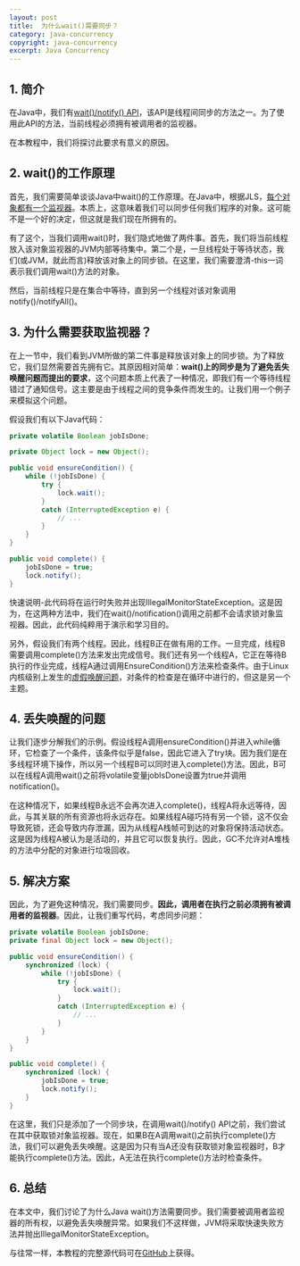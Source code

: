 ```yaml
---
layout: post
title:  为什么wait()需要同步？
category: java-concurrency
copyright: java-concurrency
excerpt: Java Concurrency
---
```


## 1. 简介

在Java中，我们有[wait()/notify() API](https://www.baeldung.com/java-wait-notify)，该API是线程间同步的方法之一。为了使用此API的方法，当前线程必须拥有被调用者的监视器。

在本教程中，我们将探讨此要求有意义的原因。

## 2. wait()的工作原理

首先，我们需要简单谈谈Java中wait()的工作原理。在Java中，根据JLS，[每个对象都有一个监视器](https://docs.oracle.com/javase/specs/jvms/se6/html/Instructions2.doc9.html)。本质上，这意味着我们可以同步任何我们程序的对象。这可能不是一个好的决定，但这就是我们现在所拥有的。

有了这个，当我们调用wait()时，我们隐式地做了两件事。首先，我们将当前线程放入该对象监视器的JVM内部等待集中。第二个是，一旦线程处于等待状态，我们(或JVM，就此而言)释放该对象上的同步锁。在这里，我们需要澄清-this一词表示我们调用wait()方法的对象。

然后，当前线程只是在集合中等待，直到另一个线程对该对象调用notify()/notifyAll()。

## 3. 为什么需要获取监视器？

在上一节中，我们看到JVM所做的第二件事是释放该对象上的同步锁。为了释放它，我们显然需要首先拥有它。其原因相对简单：**wait()上的同步是为了避免丢失唤醒问题而提出的要求**，这个问题本质上代表了一种情况，即我们有一个等待线程错过了通知信号。这主要是由于线程之间的竞争条件而发生的。让我们用一个例子来模拟这个问题。

假设我们有以下Java代码：

```java
private volatile Boolean jobIsDone;

private Object lock = new Object();

public void ensureCondition() {
    while (!jobIsDone) {
        try {
            lock.wait();
        } 
        catch (InterruptedException e) {
            // ...
        }
    }
}

public void complete() {
    jobIsDone = true;
    lock.notify();
}
```

快速说明-此代码将在运行时失败并出现IllegalMonitorStateException。这是因为，在这两种方法中，我们在wait()/notification()调用之前都不会请求锁对象监视器。因此，此代码纯粹用于演示和学习目的。

另外，假设我们有两个线程。因此，线程B正在做有用的工作。一旦完成，线程B需要调用complete()方法来发出完成信号。我们还有另一个线程A，它正在等待B执行的作业完成，线程A通过调用EnsureCondition()方法来检查条件。由于Linux内核级别上发生的[虚假唤醒问题](https://en.wikipedia.org/wiki/Spurious_wakeup#:~:text=A%20spurious%20wakeup%20happens%20when,been%20awakened%20for%20no%20reason.)，对条件的检查是在循环中进行的，但这是另一个主题。

## 4. 丢失唤醒的问题

让我们逐步分解我们的示例。假设线程A调用ensureCondition()并进入while循环，它检查了一个条件，该条件似乎是false，因此它进入了try块。因为我们是在多线程环境下操作，所以另一个线程B可以同时进入complete()方法。因此，B可以在线程A调用wait()之前将volatile变量jobIsDone设置为true并调用notification()。

在这种情况下，如果线程B永远不会再次进入complete()，线程A将永远等待，因此，与其关联的所有资源也将永远存在。如果线程A碰巧持有另一个锁，这不仅会导致死锁，还会导致内存泄漏，因为从线程A栈帧可到达的对象将保持活动状态。这是因为线程A被认为是活动的，并且它可以恢复执行。因此，GC不允许对A堆栈的方法中分配的对象进行垃圾回收。

## 5. 解决方案

因此，为了避免这种情况，我们需要同步。**因此，调用者在执行之前必须拥有被调用者的监视器**。因此，让我们重写代码，考虑同步问题：

```java
private volatile Boolean jobIsDone;
private final Object lock = new Object();

public void ensureCondition() {
    synchronized (lock) {
        while (!jobIsDone) {
            try {
                lock.wait();
            } 
            catch (InterruptedException e) { 
                // ...
            }
        }
    }
}

public void complete() {
    synchronized (lock) {
        jobIsDone = true;
        lock.notify();
    }
}
```

在这里，我们只是添加了一个同步块，在调用wait()/notify() API之前，我们尝试在其中获取锁对象监视器。现在，如果B在A调用wait()之前执行complete()方法，我们可以避免丢失唤醒。这是因为只有当A还没有获取锁对象监视器时，B才能执行complete()方法。因此，A无法在执行complete()方法时检查条件。

## 6. 总结

在本文中，我们讨论了为什么Java wait()方法需要同步。我们需要被调用者监视器的所有权，以避免丢失唤醒异常。如果我们不这样做，JVM将采取快速失败方法并抛出IllegalMonitorStateException。

与往常一样，本教程的完整源代码可在[GitHub](https://github.com/tuyucheng7/taketoday-tutorial4j/tree/master/java-core-modules/java-concurrency-advanced-5)上获得。